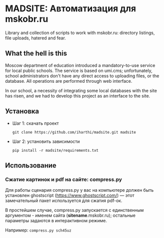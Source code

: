 # MADSITE: Автоматизация для mskobr.ru

Library and collection of scripts to work with mskobr.ru: directory listings, file uploads, hatered and fear.

## What the hell is this

Moscow department of education introduced a mandatory-to-use service for local public schools. The service is based on umi.cms; unfortunately, school administrators don't have any direct access to uploading files, or the database. All operations are performed through web interface. 

In our school, a necessity of integrating some local databases with the site has risen, and we had to develop this project as an interface to the site.

## Установка

* Шаг 1: скачать проект

    `git clone https://github.com/iharthi/madsite.git madsite`

* Шаг 2: установить зависимости

    `pip install -r madsite/requirements.txt `

## Использование

### Сжатие картинок и pdf на сайте: compress.py

Для работы сценария compress.py у вас на компьютере должен быть установлен ghostscript (https://www.ghostscript.com/) — этот замечательный пакет используется для сжатия pdf-ок.

В простейшем случае, compress.py запускается с единственным аргументом - именем сайта (__sitename__.mskobr.ru); остальные параметры задаются в интерактивном режиме.

Например: `compress.py sch45uz`
